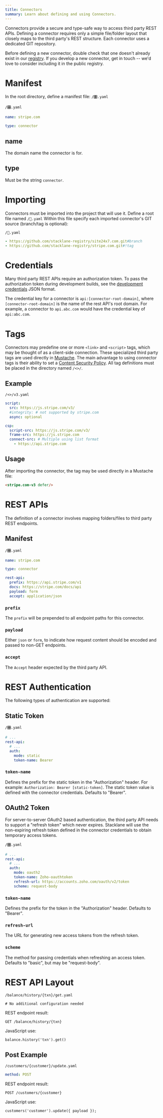 ```yaml
---
title: Connectors
summary: Learn about defining and using Connectors.
---
```


Connectors provide a secure and type-safe way to access third party REST APIs.
Defining a connector requires only a simple file/folder layout that closely
maps to the third party's REST structure.
Each connector uses a dedicated GIT repository.

Before defining a new connector, double check that one doesn't already exist in our
[registry](https://github.com/stacklane-registry/).
If you develop a new connector, get in touch -- we'd love to consider including
it in the public registry.

# Manifest

In the root directory, define a manifest file: `/🎛.yaml`

```file-name
/🎛.yaml
```
```yaml
name: stripe.com

type: connector
```

## name

The domain name the connector is for.

## type

Must be the string `connector`.

# Importing

Connectors must be imported into the project that will use it.
Define a root file named `/🔌.yaml`
Within this file specify each imported connector's GIT source
(branch/tag is optional):

```file-name
/🔌.yaml
```
```yaml
- https://github.com/stacklane-registry/site24x7.com.git#branch
- https://github.com/stacklane-registry/stripe.com.git#!tag
```

# Credentials

Many third party REST APIs require an authorization token.
To pass the authorization token during development builds,
see the [development credentials](/🗄/Article/dev.md#credentials) JSON format.

The credential key for a connector is `api:[connector-root-domain]`,
where `[connector-root-domain]` is the name of the rest API's root domain.
For example, a connector to `api.abc.com` would have the credential key of `api:abc.com`.

# Tags

Connectors may predefine one or more `<link>` and `<script>` tags,
which may be thought of as a client-side connection.
These specialized third party tags are used directly in [Mustache](/🗄/Article/endpoints/mustache.md).
The main advantage to using connector tags is their ability to set a [Content Security Policy](/🗄/Article/security.md#csp).
All tag definitions must be placed in the directory named `/<>/`.

## Example

```file-name
/<>/v3.yaml
```
```yaml
script:
  src: https://js.stripe.com/v3/
  #integrity: # not supported by stripe.com
  async: optional

csp:
  script-src: https://js.stripe.com/v3/
  frame-src: https://js.stripe.com
  connect-src: # Multiple using list format
    - https://api.stripe.com
```

## Usage

After importing the connector, the tag may be used directly in a Mustache file:

```html
<stripe.com-v3 defer/>
```

# REST APIs

The definition of a connector involves mapping
folders/files to third party REST endpoints.

## Manifest

```file-name
/🎛.yaml
```
```yaml
name: stripe.com

type: connector

rest-api:
  prefix: https://api.stripe.com/v1
  docs: https://stripe.com/docs/api
  payload: form
  accept: application/json
```

### `prefix`

The `prefix` will be prepended to all endpoint paths for this connector.

### `payload`

Either `json` or `form`,
to indicate how request content should be encoded and passed to non-GET endpoints.

### `accept`

The `Accept` header expected by the third party API.

# REST Authentication

The following types of authentication are supported:

## Static Token

```file-name
/🎛.yaml
```
```yaml
# ...
rest-api:
  # ...
  auth:
    mode: static
    token-name: Bearer
```

### `token-name`

Defines the prefix for the static token in the "Authorization" header.
For example: `Authorization: Bearer [static-token]`.
The static token value is defined with the connector credentials.
Defaults to "Bearer".

## OAuth2 Token

For server-to-server OAuth2 based authentication, the third party API needs to
support a "refresh token" which never expires.  Stacklane will use the
non-expiring refresh token defined in the connector credentials to obtain temporary access tokens.

```file-name
/🎛.yaml
```
```yaml
# ...
rest-api:
  # ...
  auth:
    mode: oauth2
    token-name: Zoho-oauthtoken
    refresh-url: https://accounts.zoho.com/oauth/v2/token
    scheme: request-body
```

### `token-name`

Defines the prefix for the token in the "Authorization" header.
Defaults to "Bearer".

### `refresh-url`

The URL for generating new access tokens from the refresh token.

### `scheme`

The method for passing credentials when refreshing an access token.
Defaults to "basic", but may be "request-body".

# REST API Layout

```file-name
/balance/history/{txn}/get.yaml
```

```yaml'
# No additional configuration needed
```

REST endpoint result:

`GET /balance/history/{txn}`

JavaScript use:

`balance.history('txn').get()`

## Post Example

```file-name
/customers/{customer}/update.yaml
```

```yaml
method: POST
```

REST endpoint result:

`POST /customers/{customer}`

JavaScript use:

`customers('customer').update({ payload });`
